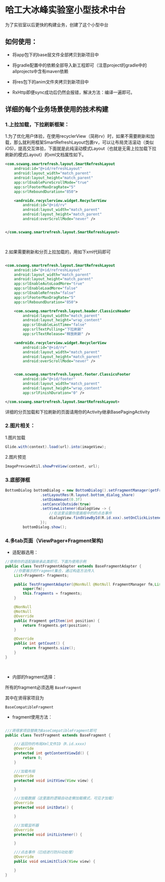 # 哈工大冰峰实验室小型技术中台

    
为了实验室以后更快的构建业务，创建了这个小型中台

## 如何使用：
 - 将app包下的base层文件全部拷贝到新项目中
 
 - 将gradle配置中的依赖全部导入新工程即可（注意project的gradle中的allprojects中含有maven依赖
 
 - 将res包下的anim文件夹拷贝到新项目中
 
 - RxHttp即便sync成功后仍然会报错，解决方法：编译一遍即可。
 
 
## 详细的每个业务场景使用的技术构建

### 1.上拉加载，下拉刷新框架：

1.为了优化用户体验，在使用recyclerView（简称rv）时，如果不需要刷新和加载，那么就利用框架SmartRefreshLayout包裹rv，可以让布局灵活滚动（类似iOS)，提高交互体验，下面就是此纯滚动模式Layout（也就是无需上拉加载下拉刷新的模式Layout）的xml文档属性如下。

```xml
<com.scwang.smartrefresh.layout.SmartRefreshLayout
    android:id="@+id/refreshLayout"
    android:layout_width="match_parent"
    android:layout_height="match_parent"
    app:srlEnablePureScrollMode="true"
    app:srlFooterMaxDragRate="5"
    app:srlReboundDuration="850">

    <androidx.recyclerview.widget.RecyclerView
        android:id="@+id/rv"
        android:layout_width="match_parent"
        android:layout_height="match_parent"
        android:overScrollMode="never" />


</com.scwang.smartrefresh.layout.SmartRefreshLayout>
```
 
 <br/>
 
2.如果需要刷新和分页上拉加载的，用如下xml代码即可

```xml

<com.scwang.smartrefresh.layout.SmartRefreshLayout
    android:id="@+id/refreshLayout"
    android:layout_width="match_parent"
    android:layout_height="match_parent"
    app:srlEnableAutoLoadMore="true"
    app:srlEnableLoadMore="false"
    app:srlEnableRefresh="false"
    app:srlFooterMaxDragRate="5"
    app:srlReboundDuration="850">

    <com.scwang.smartrefresh.layout.header.ClassicsHeader
        android:layout_width="match_parent"
        android:layout_height="wrap_content"
        app:srlEnableLastTime="false"
        app:srlTextPulling="下拉刷新"
        app:srlTextRelease="释放刷新" />

    <androidx.recyclerview.widget.RecyclerView
        android:id="@+id/rv"
        android:layout_width="match_parent"
        android:layout_height="match_parent"
        android:overScrollMode="never" />


    <com.scwang.smartrefresh.layout.footer.ClassicsFooter
        android:id="@+id/footer"
        android:layout_width="match_parent"
        android:layout_height="wrap_content"
        app:srlFinishDuration="0" />

</com.scwang.smartrefresh.layout.SmartRefreshLayout>
```

详细的分页加载和下拉刷新的页面请用你的Activity继承BasePagingActivity


### 2.图片相关：

1.图片加载
```Java
Glide.with(context).load(url).into(imageView);
```

2.图片预览
```Java
ImagePreviewUtil.showPreView(context, url);
```

### 3.底部弹框

```Java
BottomDialog bottomDialog = new BottomDialog().setFragmentManager(getFragmentManager())
                .setLayoutRes(R.layout.bottom_dialog_share)
                .setDimAmount(0.3f)
                .setCancelOutside(true)
                .setViewListener(dialogView -> {
                    //在这里设置你度画框中的的点击事件
                    dialogView.findViewById(R.id.xxx).setOnClickListener(xxx);
                });
        bottomDialog.show();
```

### 4.多tab页面（ViewPager+Fragment架构)

- 适配器选用：
```Java
//使用你的适配器继承此类即可，下面为使用示例
public class TestFragmentAdapter extends BaseFragmentAdapter {
    //你要展示的fragment集合，通过构造方法传入
    List<Fragment> fragments;

    public TestFragmentAdapter(@NonNull @NotNull FragmentManager fm,List<Fragment> fragments) {
        super(fm);
        this.fragments = fragments;
    }

    @NonNull
    @NotNull
    @Override
    public Fragment getItem(int position) {
        return fragments.get(position);
    }

    @Override
    public int getCount() {
        return fragments.size();
    }
}
```
<br/>

- 内部的fragment选择：

所有的fragment必须选用 
```BaseFragment``` 

其中在贤得家项目为
```
BaseCompatibleFragment
```

- fragment使用方法：


```Java

///贤得家项目替换为BaseCompatibleFragment即可
public class TestFragment extends BaseFragment {

    ///返回你的布局Xml文件ID（R.id.xxxx)
    @Override
    protected int getContentViewId() {
        return 0;
    }

    ///加载布局
    @Override
    protected void initView(View view) {

    }

    ///加载数据（这里面的逻辑自动走懒加载模式，可见才加载）
    @Override
    protected void initData() {

    }

    ///加载监听器
    @Override
    protected void initListener() {

    }

    ///点击事件（已经进行防抖动处理）
    @Override
    public void onLimitClick(View view) {

    }
}
```




 





 
 
 
  


